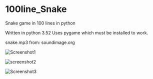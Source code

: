 # 100line_Snake
Snake game in 100 lines in python

Written in python 3.52
Uses pygame which must be installed to work.

snake.mp3 from: soundimage.org

![Screenshot1](https://https://github.com/kunalJa/100line_Snake/Young_snake.png)

![screenshot2](https://github.com/kunalJa/100line_Snake/longer_Snake.png)

![Screenshot3](https://github.com/kunalJa/100line_Snake/youlose.png)
